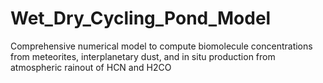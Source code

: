# Wet_Dry_Cycling_Pond_Model
Comprehensive numerical model to compute biomolecule concentrations from meteorites, interplanetary dust, and in situ production from atmospheric rainout of HCN and H2CO
